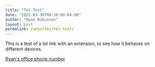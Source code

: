 ```yaml
---
title: "Tel Test"
date: "2022-03-30T08:38:00-04:00"
author: "Ryan Robinson"
layout: post
permalink: /websites/tel-test/
---
```


This is a test of a tel link with an extension, to see how it behaves on different devices.

[Ryan's office phone number](tel:+1519-884-0710,4614)